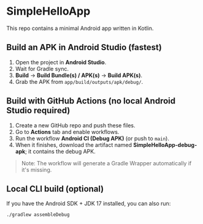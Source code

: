 # SimpleHelloApp

This repo contains a minimal Android app written in Kotlin.

## Build an APK in Android Studio (fastest)
1. Open the project in **Android Studio**.
2. Wait for Gradle sync.
3. **Build** → **Build Bundle(s) / APK(s)** → **Build APK(s)**.
4. Grab the APK from `app/build/outputs/apk/debug/`.

## Build with GitHub Actions (no local Android Studio required)
1. Create a new GitHub repo and push these files.
2. Go to **Actions** tab and enable workflows.
3. Run the workflow **Android CI (Debug APK)** (or push to `main`).
4. When it finishes, download the artifact named **SimpleHelloApp-debug-apk**; it contains the debug APK.

> Note: The workflow will generate a Gradle Wrapper automatically if it's missing.

## Local CLI build (optional)
If you have the Android SDK + JDK 17 installed, you can also run:
```bash
./gradlew assembleDebug
```
